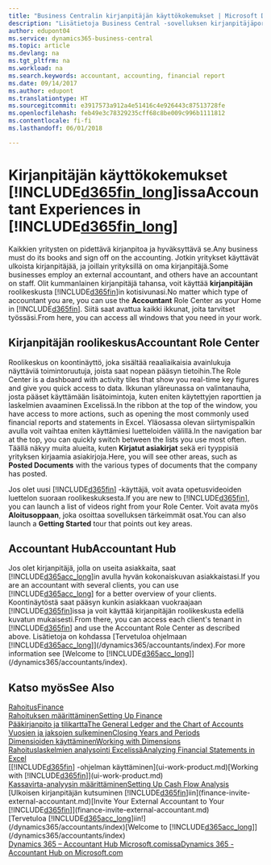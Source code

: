 ```yaml
---
title: "Business Centralin kirjanpitäjän käyttökokemukset | Microsoft Docs"
description: "Lisätietoja Business Central -sovelluksen kirjanpitäjäportaalista ja kirjanpitäjän roolikeskusta, joka tukee asiakasyrityksen omia ja ulkopuolisia kirjanpitäjää."
author: edupont04
ms.service: dynamics365-business-central
ms.topic: article
ms.devlang: na
ms.tgt_pltfrm: na
ms.workload: na
ms.search.keywords: accountant, accounting, financial report
ms.date: 09/14/2017
ms.author: edupont
ms.translationtype: HT
ms.sourcegitcommit: e3917573a912a4e51416c4e926443c87513728fe
ms.openlocfilehash: feb49e3c78329235cff68c8be009c996b1111812
ms.contentlocale: fi-fi
ms.lasthandoff: 06/01/2018

---
```

# <a name="accountant-experiences-in-included365finlongincludesd365finlongmdmd"></a><span data-ttu-id="6301b-103">Kirjanpitäjän käyttökokemukset [!INCLUDE[d365fin_long](includes/d365fin_long_md.md)]issa</span><span class="sxs-lookup"><span data-stu-id="6301b-103">Accountant Experiences in [!INCLUDE[d365fin_long](includes/d365fin_long_md.md)]</span></span>
<span data-ttu-id="6301b-104">Kaikkien yritysten on pidettävä kirjanpitoa ja hyväksyttävä se.</span><span class="sxs-lookup"><span data-stu-id="6301b-104">Any business must do its books and sign off on the accounting.</span></span> <span data-ttu-id="6301b-105">Jotkin yritykset käyttävät ulkoista kirjanpitäjää, ja joillain yrityksillä on oma kirjanpitäjä.</span><span class="sxs-lookup"><span data-stu-id="6301b-105">Some businesses employ an external accountant, and others have an accountant on staff.</span></span> <span data-ttu-id="6301b-106">Olit kummanlainen kirjanpitäjä tahansa, voit käyttää **kirjanpitäjän** roolikeskusta [!INCLUDE[d365fin](includes/d365fin_md.md)]in kotisivunasi.</span><span class="sxs-lookup"><span data-stu-id="6301b-106">No matter which type of accountant you are, you can use the **Accountant** Role Center as your Home in [!INCLUDE[d365fin](includes/d365fin_md.md)].</span></span> <span data-ttu-id="6301b-107">Siitä saat avattua kaikki ikkunat, joita tarvitset työssäsi.</span><span class="sxs-lookup"><span data-stu-id="6301b-107">From here, you can access all windows that you need in your work.</span></span>  

## <a name="accountant-role-center"></a><span data-ttu-id="6301b-108">Kirjanpitäjän roolikeskus</span><span class="sxs-lookup"><span data-stu-id="6301b-108">Accountant Role Center</span></span>
<span data-ttu-id="6301b-109">Roolikeskus on koontinäyttö, joka sisältää reaaliaikaisia avainlukuja näyttäviä toimintoruutuja, joista saat nopean pääsyn tietoihin.</span><span class="sxs-lookup"><span data-stu-id="6301b-109">The Role Center is a dashboard with activity tiles that show you real-time key figures and give you quick access to data.</span></span> <span data-ttu-id="6301b-110">Ikkunan yläreunassa on valintanauha, josta pääset käyttämään lisätoimintoja, kuten eniten käytettyjen raporttien ja laskelmien avaaminen Excelissä.</span><span class="sxs-lookup"><span data-stu-id="6301b-110">In the ribbon at the top of the window, you have access to more actions, such as opening the most commonly used financial reports and statements in Excel.</span></span> <span data-ttu-id="6301b-111">Yläosassa olevan siirtymispalkin avulla voit vaihtaa eniten käyttämiesi luetteloiden välillä.</span><span class="sxs-lookup"><span data-stu-id="6301b-111">In the navigation bar at the top, you can quickly switch between the lists you use most often.</span></span> <span data-ttu-id="6301b-112">Täällä näkyy muita alueita, kuten **Kirjatut asiakirjat** sekä eri tyyppisiä yrityksen kirjaamia asiakirjoja.</span><span class="sxs-lookup"><span data-stu-id="6301b-112">Here, you will see other areas, such as **Posted Documents** with the various types of documents that the company has posted.</span></span>  

<span data-ttu-id="6301b-113">Jos olet uusi [!INCLUDE[d365fin](includes/d365fin_md.md)] -käyttäjä, voit avata opetusvideoiden luettelon suoraan roolikeskuksesta.</span><span class="sxs-lookup"><span data-stu-id="6301b-113">If you are new to [!INCLUDE[d365fin](includes/d365fin_md.md)], you can launch a list of videos right from your Role Center.</span></span> <span data-ttu-id="6301b-114">Voit avata myös **Aloitusoppaan**, joka osoittaa sovelluksen tärkeimmät osat.</span><span class="sxs-lookup"><span data-stu-id="6301b-114">You can also launch a **Getting Started** tour that points out key areas.</span></span>  

## <a name="accountant-hub"></a><span data-ttu-id="6301b-115">Accountant Hub</span><span class="sxs-lookup"><span data-stu-id="6301b-115">Accountant Hub</span></span>
<span data-ttu-id="6301b-116">Jos olet kirjanpitäjä, jolla on useita asiakkaita, saat [!INCLUDE[d365acc_long](includes/d365acc_long_md.md)]in avulla hyvän kokonaiskuvan asiakkaistasi.</span><span class="sxs-lookup"><span data-stu-id="6301b-116">If you are an accountant with several clients, you can use [!INCLUDE[d365acc_long](includes/d365acc_long_md.md)] for a better overview of your clients.</span></span> <span data-ttu-id="6301b-117">Koontinäytöstä saat pääsyn kunkin asiakkaan vuokraajaan [!INCLUDE[d365fin](includes/d365fin_md.md)]issa ja voit käyttää kirjanpitäjän roolikeskusta edellä kuvatun mukaisesti.</span><span class="sxs-lookup"><span data-stu-id="6301b-117">From there, you can access each client's tenant in [!INCLUDE[d365fin](includes/d365fin_md.md)] and use the Accountant Role Center as described above.</span></span> <span data-ttu-id="6301b-118">Lisätietoja on kohdassa [Tervetuloa ohjelmaan [!INCLUDE[d365acc_long](includes/d365acc_long_md.md)]](/dynamics365/accountants/index).</span><span class="sxs-lookup"><span data-stu-id="6301b-118">For more information see [Welcome to [!INCLUDE[d365acc_long](includes/d365acc_long_md.md)]](/dynamics365/accountants/index).</span></span>  

## <a name="see-also"></a><span data-ttu-id="6301b-119">Katso myös</span><span class="sxs-lookup"><span data-stu-id="6301b-119">See Also</span></span>
[<span data-ttu-id="6301b-120">Rahoitus</span><span class="sxs-lookup"><span data-stu-id="6301b-120">Finance</span></span>](finance.md)  
[<span data-ttu-id="6301b-121">Rahoituksen määrittäminen</span><span class="sxs-lookup"><span data-stu-id="6301b-121">Setting Up Finance</span></span>](finance-setup-finance.md)  
[<span data-ttu-id="6301b-122">Pääkirjanpito ja tilikartta</span><span class="sxs-lookup"><span data-stu-id="6301b-122">The General Ledger and the Chart of Accounts</span></span>](finance-general-ledger.md)  
[<span data-ttu-id="6301b-123">Vuosien ja jaksojen sulkeminen</span><span class="sxs-lookup"><span data-stu-id="6301b-123">Closing Years and Periods</span></span>](year-close-years-periods.md)  
[<span data-ttu-id="6301b-124">Dimensioiden käyttäminen</span><span class="sxs-lookup"><span data-stu-id="6301b-124">Working with Dimensions</span></span>](finance-dimensions.md)  
[<span data-ttu-id="6301b-125">Rahoituslaskelmien analysointi Excelissä</span><span class="sxs-lookup"><span data-stu-id="6301b-125">Analyzing Financial Statements in Excel</span></span>](finance-analyze-excel.md)  
<span data-ttu-id="6301b-126">[[!INCLUDE[d365fin](includes/d365fin_md.md)] -ohjelman käyttäminen](ui-work-product.md)</span><span class="sxs-lookup"><span data-stu-id="6301b-126">[Working with [!INCLUDE[d365fin](includes/d365fin_md.md)]](ui-work-product.md)</span></span>  
[<span data-ttu-id="6301b-127">Kassavirta-analyysin määrittäminen</span><span class="sxs-lookup"><span data-stu-id="6301b-127">Setting Up Cash Flow Analysis</span></span>](finance-setup-cash-flow-analyses.md)  
<span data-ttu-id="6301b-128">[Ulkoisen kirjanpitäjän kutsuminen [!INCLUDE[d365fin](includes/d365fin_md.md)]iin](finance-invite-external-accountant.md)</span><span class="sxs-lookup"><span data-stu-id="6301b-128">[Invite Your External Accountant to Your [!INCLUDE[d365fin](includes/d365fin_md.md)]](finance-invite-external-accountant.md)</span></span>  
<span data-ttu-id="6301b-129">[Tervetuloa [!INCLUDE[d365acc_long](includes/d365acc_long_md.md)]iin!](/dynamics365/accountants/index)</span><span class="sxs-lookup"><span data-stu-id="6301b-129">[Welcome to [!INCLUDE[d365acc_long](includes/d365acc_long_md.md)]](/dynamics365/accountants/index)</span></span>  
[<span data-ttu-id="6301b-130">Dynamics 365 – Accountant Hub Microsoft.comissa</span><span class="sxs-lookup"><span data-stu-id="6301b-130">Dynamics 365 - Accountant Hub on Microsoft.com</span></span>](https://www.microsoft.com/en-us/dynamics365/financial-insights-for-accountants)  

